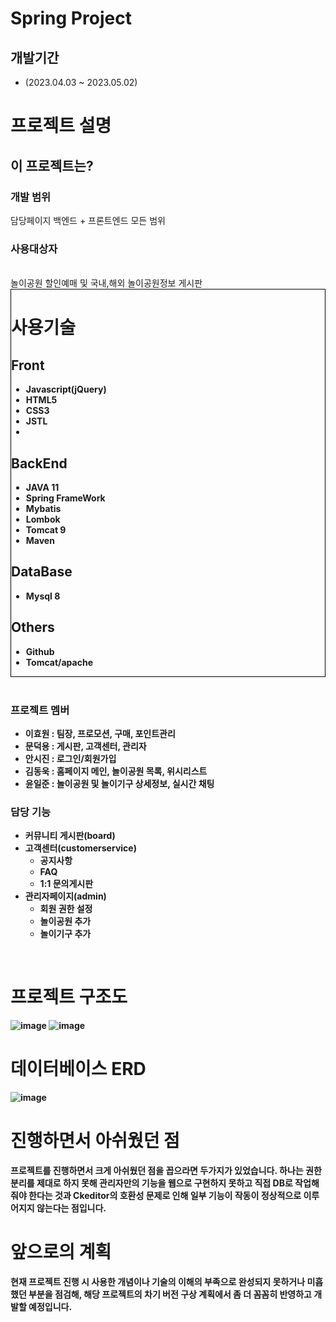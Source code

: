 # Spring Project

## 개발기간
  - (2023.04.03 ~ 2023.05.02)


# 프로젝트 설명
## 이 프로젝트는?
  ### 개발 범위
  담당페이지 백엔드 + 프론트엔드 모든 범위
<br>
  ### 사용대상자
  <br>
  놀이공원 할인예매 및 국내,해외 놀이공원정보 게시판

<br/>
<div style = "border:1px solid black">

# 사용기술

  ## Front
  - <b>Javascript(jQuery)</b>
  - <b>HTML5<b/>
  - <b>CSS3<b/>
  - <b>JSTL</b>
  - <AJAX>
  
  
  ## BackEnd
  - <b>JAVA 11</b>
  - <b>Spring FrameWork<b/>
  - <b>Mybatis</b>
  - <b>Lombok<b/>
  - <b>Tomcat 9</b>
  - <b>Maven</b>
  
  ## DataBase
  - <b>Mysql 8</b>

  ## Others
  - <b>Github</b>
  - <b>Tomcat/apache<b/>
</div>
<br/>

### 프로젝트 멤버
- 이효원 : 팀장, 프로모션, 구매, 포인트관리
- <b>문덕용</b> : 게시판, 고객센터, 관리자
- 안시진 : 로그인/회원가입
- 김동욱 : 홈페이지 메인, 놀이공원 목록, 위시리스트
- 윤일준 : 놀이공원 및 놀이기구 상세정보, 실시간 채팅

### 담당 기능
- 커뮤니티 게시판(board)
- 고객센터(customerservice)
  - 공지사항
  - FAQ
  - 1:1 문의게시판
- 관리자페이지(admin)
  - 회원 권한 설정
  - 놀이공원 추가
  - 놀이기구 추가
<br/>

# 프로젝트 구조도
![image](https://github.com/Crescent117/SpringProject/assets/127200596/b1f1c98a-8c93-4c96-af0c-32260933470a)
![image](https://github.com/Crescent117/SpringProject/assets/127200596/7c9881f8-bd3a-4b68-b160-5d17a0609c47)



# 데이터베이스 ERD
![image](https://github.com/Crescent117/SpringProject/assets/127200596/b96312b5-521d-4b52-9849-3800ec89627c)


# 진행하면서 아쉬웠던 점
프로젝트를 진행하면서 크게 아쉬웠던 점을 꼽으라면 두가지가 있었습니다. 하나는 권한 분리를 제대로 하지 못해 관리자만의 기능을 웹으로 구현하지 못하고 직접 DB로 작업해줘야 한다는 것과
Ckeditor의 호환성 문제로 인해 일부 기능이 작동이 정상적으로 이루어지지 않는다는 점입니다.

# 앞으로의 계획
현재 프로젝트 진행 시 사용한 개념이나 기술의 이해의 부족으로 완성되지 못하거나 미흡했던 부분을 점검해, 해당 프로젝트의 차기 버전 구상 계획에서 좀 더 꼼꼼히 반영하고 개발할 예정입니다.



